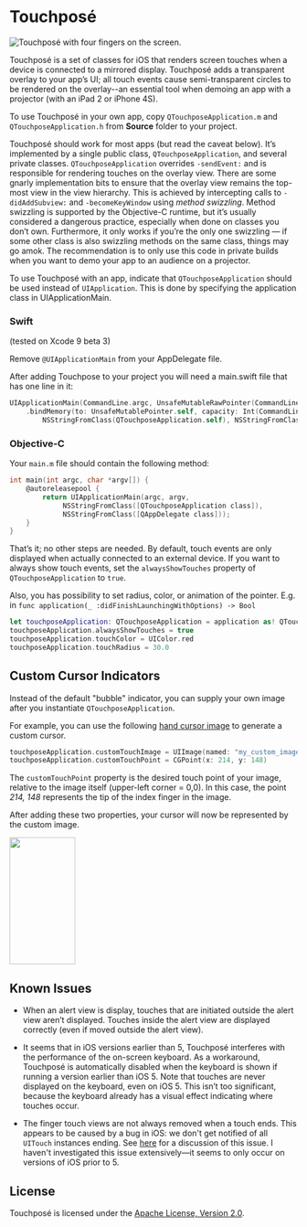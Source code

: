 # Touchposé

![Touchposé with four fingers on the screen.](https://user-images.githubusercontent.com/2081318/30328274-a64719f0-97f0-11e7-8af7-4dc1b7e59bc6.png)

Touchposé is a set of classes for iOS that renders screen touches when
a device is connected to a mirrored display. Touchposé adds a
transparent overlay to your app’s UI; all touch events cause
semi-transparent circles to be rendered on the overlay--an essential
tool when demoing an app with a projector (with an iPad 2 or iPhone
4S).

To use Touchposé in your own app, copy `QTouchposeApplication.m` and
`QTouchposeApplication.h` from **Source** folder to your project.

Touchposé should work for most apps (but read the caveat below). It’s
implemented by a single public class, `QTouchposeApplication`, and
several private classes.  `QTouchposeApplication` overrides
`‑sendEvent:` and is responsible for rendering touches on the overlay
view.  There are some gnarly implementation bits to ensure that the
overlay view remains the top-most view in the view hierarchy. This is
achieved by intercepting calls to `-didAddSubview:` and
`-becomeKeyWindow` using _method swizzling_. Method swizzling is
supported by the Objective-C runtime, but it’s usually considered a
dangerous practice, especially when done on classes you don’t
own. Furthermore, it only works if you’re the only one swizzling — if
some other class is also swizzling methods on the same class, things
may go amok. The recommendation is to only use this code in private
builds when you want to demo your app to an audience on a projector.

To use Touchposé with an app, indicate that `QTouchposeApplication`
should be used instead of `UIApplication`. This is done by specifying
the application class in UIApplicationMain.

### Swift

(tested on Xcode 9 beta 3)

Remove `@UIApplicationMain` from your AppDelegate file.

After adding Touchpose to your project you will need a main.swift file that has one line in it:

```Swift
UIApplicationMain(CommandLine.argc, UnsafeMutableRawPointer(CommandLine.unsafeArgv)
    .bindMemory(to: UnsafeMutablePointer.self, capacity: Int(CommandLine.argc)),
        NSStringFromClass(QTouchposeApplication.self), NSStringFromClass(YOUR_APP_Delegate.self))
```

### Objective-C

Your `main.m` file should contain the following method:

```Objective-C
int main(int argc, char *argv[]) {
    @autoreleasepool {
        return UIApplicationMain(argc, argv,
             NSStringFromClass([QTouchposeApplication class]),
             NSStringFromClass([QAppDelegate class]));
    }
}
```

That’s it; no other steps are needed. By default, touch events are
only displayed when actually connected to an external device. If you
want to always show touch events, set the `alwaysShowTouches` property
of `QTouchposeApplication` to `true`.

Also, you has possibility to set radius, color, or animation of the pointer. E.g. in `func application(_ :didFinishLaunchingWithOptions) -> Bool`

```Swift
let touchposeApplication: QTouchposeApplication = application as! QTouchposeApplication
touchposeApplication.alwaysShowTouches = true
touchposeApplication.touchColor = UIColor.red
touchposeApplication.touchRadius = 30.0
```

## Custom Cursor Indicators

Instead of the default "bubble" indicator, you can supply your own image after you instantiate `QTouchposeApplication`.

For example, you can use the following [hand cursor image](https://user-images.githubusercontent.com/2081318/30328272-a6426cac-97f0-11e7-92b7-8a618e074e5c.png) to generate a custom cursor.


```Swift
touchposeApplication.customTouchImage = UIImage(named: "my_custom_image")
touchposeApplication.customTouchPoint = CGPoint(x: 214, y: 148)
```

The `customTouchPoint` property is the desired touch point of your image, relative to the image itself (upper-left corner = 0,0). In this case, the point *214, 148* represents the tip of the index finger in the image.

After adding these two properties, your cursor will now be represented by the custom image.

<img src="https://user-images.githubusercontent.com/2081318/30328273-a6458d60-97f0-11e7-886e-6dcf7985ddcf.png" width="115px" height="222px" />


## Known Issues

- When an alert view is display, touches that are initiated outside
  the alert view aren’t displayed. Touches inside the alert view are
  displayed correctly (even if moved outside the alert view).

- It seems that in iOS versions earlier than 5, Touchposé interferes
  with the performance of the on-screen keyboard. As a workaround,
  Touchposé is automatically disabled when the keyboard is shown if
  running a version earlier than iOS 5. Note that touches are never
  displayed on the keyboard, even on iOS 5. This isn’t too
  significant, because the keyboard already has a visual effect
  indicating where touches occur.

- The finger touch views are not always removed when a touch
  ends. This appears to be caused by a bug in iOS: we don't get
  notified of all `UITouch` instances ending. See
  [here](https://discussions.apple.com/thread/1507669?start=0&tstart=0)
  for a discussion of this issue. I haven't investigated this issue
  extensively—it seems to only occur on versions of iOS prior to 5.

## License

Touchposé is licensed under the
[Apache License, Version 2.0](http://www.apache.org/licenses/LICENSE-2.0.html).
